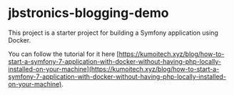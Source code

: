 # jbstronics-blogging-demo

This project is a starter project for building a Symfony application using Docker. 

You can follow the tutorial for it here [https://kumoitech.xyz/blog/how-to-start-a-symfony-7-application-with-docker-without-having-php-locally-installed-on-your-machine](https://kumoitech.xyz/blog/how-to-start-a-symfony-7-application-with-docker-without-having-php-locally-installed-on-your-machine).
